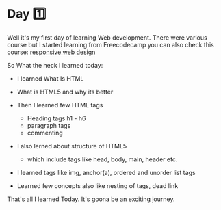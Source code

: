 # Day 1️⃣

Well it's my first day of learning Web development. There were various course but I started learning from Freecodecamp you can also check this course: [responsive web design](https://www.freecodecamp.org/learn/responsive-web-design)

So What the heck I learned today:

- I learned What Is HTML
- What is HTML5 and why its better
- Then I learned few HTML tags
  - Heading tags h1 - h6
  - paragraph tags
  - commenting

- I also lerned about structure of HTML5
  - which include tags like head, body, main, header etc.

- I learned tags like img, anchor(a), ordered and unorder list tags

- Learned few concepts also like nesting of tags, dead link

That's all I learned Today. It's goona be an exciting journey.
    
